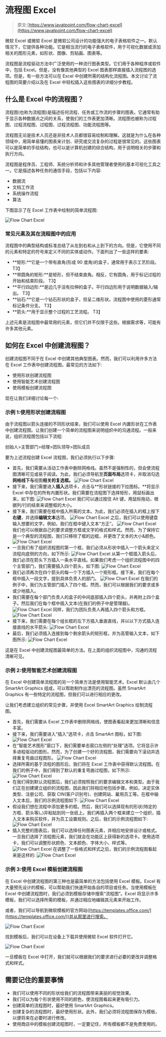 # 流程图 Excel

> 原文:[https://www.javatpoint.com/flow-chart-excel](https://www.javatpoint.com/flow-chart-excel)

微软 Excel 或微软 Excel 是微软公司设计的功能强大的电子表格软件之一。默认情况下，它提供各种功能。它是相当流行的电子表格软件，用于可视化数据或添加相关的图形元素，如形状、图像、剪贴画、图表等。

流程图是流程驱动方法中广泛使用的一种流行图表类型。它们用于各种程序或软件中，包括 Excel。但是，没有像其他典型的 Excel 图表那样直接插入流程图的选项。但是，有一些方法可以在 Excel 中创建所需的结构化流程图。本文讨论了流程图的简要介绍以及在 Excel 中轻松插入这些图表的详细分步教程。

## 什么是 Excel 中的流程图？

流程图(也称为流程图)是描述任何流程、任务或工作流的步骤的图表。它通常有助于显示各种数据点之间的关系，使我们的工作表更加清晰。流程图也被称为过程图、过程流程图、过程图、过程流程图、功能流程图等。

流程图无论是技术人员还是非技术人员都很容易绘制和理解。这就是为什么在各种领域中，用简单易懂的图表来计划、研究或交流复杂的过程是很常见的。这些图表可以是简单的手绘结构，也可以是计算机创建的综合结构，用于说明相关的步骤和执行方向。

流程图是程序员、工程师、系统分析师和许多其他管理者使用的基本可视化工具之一。它是描述各种任务的通信手段，包括以下内容:

*   数据流
*   文档工作流
*   系统操作流程
*   算法

下图显示了在 Excel 工作表中绘制的简单流程图:

![Flow Chart Excel](../Images/2c3c9edb22276e5e6dfa5a5438ac957a.png)

### 常见元素及其在流程图中的应用

流程图中的典型结构或标准总结了从左到右和从上到下的方向。但是，它使用不同的元素和特定的符号来定义不同的实体或动作。下面列出了一些这样的要素:

*   **矩形:**它是一个带有直角(形成 90 度角)的盒子，通常用于表示工艺阶段。
    T3】
*   **带圆角的矩形:**是矩形，但不结束直角。相反，它有圆角，用于标记过程的开始和结束阶段。
    T3】
*   **平行四边形:**是边几乎没有拉伸的盒子。平行四边形用于说明数据输入/输出。
    T3】
*   **钻石:**它是一个钻石形状的盒子，但呈二维形状。流程图中使用的菱形通常标记条件分支。
    T3】
*   **箭头:**用于显示整个过程的工艺流程。
    T3】

上述元素是流程图中最常用的元素，但它们并不仅限于这些。根据需求等，可能有许多其他元素。

## 如何在 Excel 中创建流程图？

创建流程图不同于在 Excel 中创建其他典型图表。然而，我们可以利用许多方法在 Excel 工作表中创建流程图。最常见的方法如下:

*   使用形状创建流程图
*   使用智能艺术创建流程图
*   使用模板创建流程图

现在让我们详细讨论每一个:

### 示例 1:使用形状创建流程图

由于流程图以箭头连接的不同形状结束，我们可以使用 Excel 内置形状在工作表中创建流程图。让我们创建一个简单的流程图来说明组织中的沟通流程。一般来说，组织流程图包括以下流程:

创始人>主管部门>经理>团队领导>团队成员

要为上述流程创建 Excel 流程图，我们必须执行以下步骤:

*   首先，我们需要从活动工作表中删除网格线。虽然不是强制性的，但会使流程图清晰可见或易于阅读。为此，我们必须导航至**页面布局**选项卡，并取消勾选**网格线下与**视图**相关的复选框。**
    ![Flow Chart Excel](../Images/49130ecce66deaf13eb8f93705715c34.png)
*   接下来，我们需要进入**插入**选项卡，点击与**形状链接的下拉图标。**将显示 Excel 中存在的所有内置形状。我们需要在流程图下选择矩形，用鼠标画出来，如下图:
    ![Flow Chart Excel](../Images/24b3543d5a2523a2eaf917a8c3e142a2.png)
    我们可以通过按住 Alt 键，用鼠标拖动，根据列/行的结束来调整框的大小。
*   接下来，我们需要在框中插入所需的文本。为此，我们必须在插入的框上按下**右键**，并选择**编辑文本**选项。
    ![Flow Chart Excel](../Images/23516d39fefb1f5216d32322dc5e8e3f.png)
    之后，我们可以使用键盘输入想要的文字。例如，我们在框中键入文本“方正”。
    ![Flow Chart Excel](../Images/9f33974c7724b27b520425c0587ff640.png)
    我们也可以根据自己的要求调整方框或文字的格式和样式。然而，为了保持它是一个典型的流程图，我们只移除了框的边框，并更改了文本的大小&颜色。
    ![Flow Chart Excel](../Images/c41f0de256a107cfe35a544dbea6195d.png)
*   一旦我们有了组织流程图的第一个框，我们必须从形状中插入一个箭头来定义流程向底侧的方向，如下所示:
    ![Flow Chart Excel](../Images/4c8a246f72a73c2d00e8b7ddcc61b4f7.png)
    从第一个框插入箭头后，我们必须在箭头下方插入一条水平直线。如果我们考虑一个组织流程图中的四个主管部门，我们需要插入四个箭头，如下图:
    ![Flow Chart Excel](../Images/ea08d4b2cec671e0a3fb7e3a935f672a.png)
*   我们必须再次在四个箭头的每一个下方插入一个矩形框。接下来，我们在每个框中插入一段文字，提到具体负责人的部门。
    ![Flow Chart Excel](../Images/7328851b2e2e427b6cafea75e3cd602b.png)
    在我们的例子中，我们为主管部门插入了四个框。然而，我们可以根据我们的要求或多或少地插入。
*   我们需要在每个部门负责人的盒子的中间底部插入四个箭头，并再附上四个盒子。然后我们在每个框中插入文本(在我们的例子中是管理器)。
    ![Flow Chart Excel](../Images/3b415c15f600986bb8b1d3d510a3da8d.png)
    同样，我们为团队负责人再插入四个箭头和方框。
    ![Flow Chart Excel](../Images/e583cc7e47117893e59919ef221730a8.png)
*   接下来，我们需要在每个组长框的左下方插入垂直直线，并以以下方式插入连接直线的水平箭头:
    ![Flow Chart Excel](../Images/4bf060a393d358fec2ff9427450fbbef.png)
*   最后，我们必须插入连接到每个剩余箭头的矩形框，并为高管输入文本，如下图所示:
    ![Flow Chart Excel](../Images/66a1330636a11de3e79cc9a1639aee96.png)

这是在 Excel 中创建流程图最简单的方法。在上面的组织流程图中，沟通的流程清晰可见。

### 示例 2:使用智能艺术创建流程图

在 Excel 中创建简单流程图的另一个简单方法是使用智能艺术。Excel 默认由几个 SmartArt Graphics 组成，可以帮助制作出漂亮的流程图。虽然 SmartArt Graphics 有一些特定的流程图，但我们可以进行相应的更改。

让我们考虑建立组织的常见步骤，并使用 Excel SmartArt Graphics 绘制流程图。

*   首先，我们需要从 Excel 工作表中删除网格线，使图表看起来更加清晰和信息丰富。
*   接下来，我们需要进入“插入”选项卡，点击 SmartArt 图标，如下图:
    ![Flow Chart Excel](../Images/a095ad8d546e226c569036bccb636ca1.png)
*   在“智能艺术图形”窗口下，我们需要单击窗口左侧的“处理”选项。它将显示许多进程驱动的图形。然而，为了创建一个好的流程图，我们需要向下滚动并选择重复弯曲过程图形。
    ![Flow Chart Excel](../Images/6f8e5fa892b701ff7bb031536aac685b.png)
*   选择所需的基于流程的图形后，我们将在 Excel 工作表中获得默认流程图。在我们的例子中，我们得到了默认的重复弯曲过程图，如下所示:
    ![Flow Chart Excel](../Images/ca8e989c4174164ab76e548ca336a60a.png)
*   在我们得到默认流程图后，我们必须按照我们的要求编辑文本和类型。由于我们正在创建建立组织的流程图，因此我们将相应地包括步骤。例如，决定实体类型、注册公司、获取 CIN(客户识别号)、创建网站、雇用员工等。在框中输入文本后，我们的示例流程图如下:
    ![Flow Chart Excel](../Images/0bfb5a537ef87eadaeb632b4d47715ca.png)
*   假设我们想在流程中添加更多的框。然后，我们可以选择现有的形状(特定的方框、箭头等)。)并粘贴到同一张纸上。我们再插入两个框来建立一个组织，插入文本来购买软件，并为员工设置规则。之后，我们的示例流程图如下:
    ![Flow Chart Excel](../Images/45b64291516022bd514420f432df4ce5.png)
*   插入完整的图表后，我们可以选择任何图表元素，并相应地安排设计或格式。一旦我们选择了流程图元素，我们就会在功能区上获得新的选项卡。使用选项卡，我们可以调整形状颜色、文本颜色、字体大小、样式等。
    ![Flow Chart Excel](../Images/1d58ce5770da622463d86d801f5801cc.png)
    在调整了一些格式和样式之后，我们的示例流程图看起来是这样的:
    ![Flow Chart Excel](../Images/af2c508594e12d763813e0e95e4c4f34.png)

### 示例 3:使用 Excel 模板创建流程图

在 Excel 中创建流程图的第三种也是最简单的方法包括使用 Excel 模板。Excel 有大量预先设计的模板，可以帮助我们快速开始各自的项目或任务。当使用模板在 Excel 中创建流程图时，我们必须到模板存储中搜索“流程图”。Excel 将显示许多模板，我们可以选择所需的模板，并通过相应地编辑其元素来开始工作。

或者，我们可以导航到微软模板的官方网站([https://templates.office.com/](https://templates.office.com/))并从那里进行搜索。

![Flow Chart Excel](../Images/1560f04c5c2a4c8c9853d3a69517a0d6.png)

找到模板后，我们可以在设备上下载并使用微软 Excel 软件打开它。

![Flow Chart Excel](../Images/2ee42831024502eb0798be051af79c9f.png)

一旦模板在 Excel 中打开，我们就可以根据我们的要求进行必要的更改并调整格式和样式。

## 需要记住的重要事情

*   我们可以使用不同的形状给我们的流程图带来美丽的视觉效果。
*   我们可以为每个形状使用不同的颜色，使流程图看起来更有吸引力。
*   创建简单的流程图时，最好使用 SmartArt Graphics。
*   创建复杂的流程图时，最好使用形状。此外，我们必须将流程图保存为模板，以便将来在必要时进行修改。
*   使用商店中的模板创建流程图时，一定要记住，所有模板都不是免费使用的。

* * *